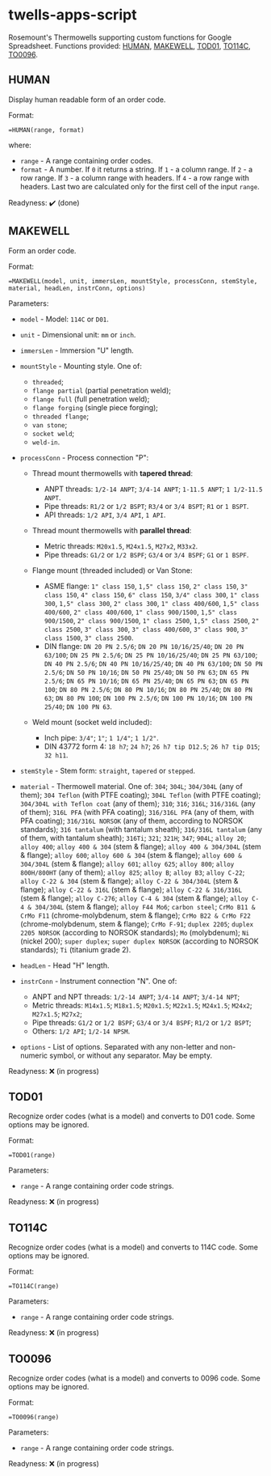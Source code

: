 # twells-apps-script
Rosemount's Thermowells supporting custom functions for Google Spreadsheet.
Functions provided: [HUMAN](#human), [MAKEWELL](#makewell), [TOD01](#tod01), [TO114C](#to114c), [TO0096](#to0096).


## HUMAN
Display human readable form of an order code.

Format:

`=HUMAN(range, format)`

where:

- `range` - A range containing order codes.
- `format` - A number. If `0` it returns a string. If `1` - a column range. If `2` - a row range.
            If `3` - a column range with headers. If `4` - a row range with headers.
			Last two are calculated only for the first cell of the input `range`.

Readyness: :heavy_check_mark: (done)


## MAKEWELL
Form an order code.

Format:

`=MAKEWELL(model, unit, immersLen, mountStyle, processConn, stemStyle, material, headLen, instrConn, options)`

Parameters:

- `model` - Model: `114C` or `D01`.

- `unit` - Dimensional unit: `mm` or `inch`.

- `immersLen` - Immersion "U" length.

- `mountStyle` - Mounting style. One of:
  - `threaded`;
  - `flange partial` (partial penetration weld);
  - `flange full` (full penetration weld);
  - `flange forging` (single piece forging);
  - `threaded flange`;
  - `van stone`;
  - `socket weld`;
  - `weld-in`.

- `processConn` - Process connection "P":
  - Thread mount thermowells with **tapered thread**:
    - ANPT threads:
      `1/2-14 ANPT`; `3/4-14 ANPT`; `1-11.5 ANPT`; `1 1/2-11.5 ANPT`.
    - Pipe threads:
      `R1/2` or `1/2 BSPT`;
      `R3/4` or `3/4 BSPT`;
      `R1` or `1 BSPT`.
    - API threads:
        `1/2 API`, `3/4 API`, `1 API`.
  - Thread mount thermowells with **parallel thread**:
    - Metric threads:
      `M20x1.5`, `M24x1.5`, `M27x2`, `M33x2`.
    - Pipe threads:
      `G1/2` or `1/2 BSPF`;
      `G3/4` or `3/4 BSPF`;
      `G1` or `1 BSPF`.

  - Flange mount (threaded included) or Van Stone:
    - ASME flange:
      `1" class 150`,
      `1,5" class 150`,
      `2" class 150`,
      `3" class 150`,
      `4" class 150`,
      `6" class 150`,
      `3/4" class 300`,
      `1" class 300`,
      `1,5" class 300`,
      `2" class 300`,
      `1" class 400/600`,
      `1,5" class 400/600`,
      `2" class 400/600`,
      `1" class 900/1500`,
      `1,5" class 900/1500`,
      `2" class 900/1500`,
      `1" class 2500`,
      `1,5" class 2500`,
      `2" class 2500`,
      `3" class 300`,
      `3" class 400/600`,
      `3" class 900`,
      `3" class 1500`,
      `3" class 2500`.
    - DIN flange:
      `DN 20 PN 2.5/6`;
      `DN 20 PN 10/16/25/40`;
      `DN 20 PN 63/100`;
      `DN 25 PN 2.5/6`;
      `DN 25 PN 10/16/25/40`;
      `DN 25 PN 63/100`;
      `DN 40 PN 2.5/6`;
      `DN 40 PN 10/16/25/40`;
      `DN 40 PN 63/100`;
      `DN 50 PN 2.5/6`;
      `DN 50 PN 10/16`;
      `DN 50 PN 25/40`;
      `DN 50 PN 63`;
      `DN 65 PN 2.5/6`;
      `DN 65 PN 10/16`;
      `DN 65 PN 25/40`;
      `DN 65 PN 63`;
      `DN 65 PN 100`;
      `DN 80 PN 2.5/6`;
      `DN 80 PN 10/16`;
      `DN 80 PN 25/40`;
      `DN 80 PN 63`;
      `DN 80 PN 100`;
      `DN 100 PN 2.5/6`;
      `DN 100 PN 10/16`;
      `DN 100 PN 25/40`;
      `DN 100 PN 63`.

  - Weld mount (socket weld included):
    - Inch pipe:
      `3/4"`; `1"`; `1 1/4"`; `1 1/2"`.
    - DIN 43772 form 4:
      `18 h7`; `24 h7`; `26 h7 tip D12.5`; `26 h7 tip D15`; `32 h11`.

- `stemStyle` - Stem form: `straight`, `tapered` or `stepped`.

- `material` - Thermowell material. One of:
  `304`;
  `304L`;
  `304/304L` (any of them);
  `304 Teflon` (with PTFE coating);
  `304L Teflon` (with PTFE coating);
  `304/304L with Teflon coat` (any of them);
  `310`;
  `316`;
  `316L`;
  `316/316L` (any of them);
  `316L PFA` (with PFA coating);
  `316/316L PFA` (any of them, with PFA coating);
  `316/316L NORSOK` (any of them, according to NORSOK standards);
  `316 tantalum` (with tantalum sheath);
  `316/316L tantalum` (any of them, with tantalum sheath);
  `316Ti`;
  `321`;
  `321H`;
  `347`;
  `904L`;
  `alloy 20`;
  `alloy 400`;
  `alloy 400 & 304` (stem & flange);
  `alloy 400 & 304/304L` (stem & flange);
  `alloy 600`;
  `alloy 600 & 304` (stem & flange);
  `alloy 600 & 304/304L` (stem & flange);
  `alloy 601`;
  `alloy 625`;
  `alloy 800`;
  `alloy 800H/800HT` (any of them);
  `alloy 825`;
  `alloy B`;
  `alloy B3`;
  `alloy C-22`;
  `alloy C-22 & 304` (stem & flange);
  `alloy C-22 & 304/304L` (stem & flange);
  `alloy C-22 & 316L` (stem & flange);
  `alloy C-22 & 316/316L` (stem & flange);
  `alloy С-276`;
  `alloy C-4 & 304` (stem & flange);
  `alloy C-4 & 304/304L` (stem & flange);
  `alloy F44 Mo6`;
  `carbon steel`;
  `CrMo B11 & CrMo F11` (chrome-molybdenum, stem & flange);
  `CrMo B22 & CrMo F22` (chrome-molybdenum, stem & flange);
  `CrMo F-91`;
  `duplex 2205`;
  `duplex 2205 NORSOK` (according to NORSOK standards);
  `Mo` (molybdenum);
  `Ni` (nickel 200);
  `super duplex`;
  `super duplex NORSOK` (according to NORSOK standards);
  `Ti` (titanium grade 2).

- `headLen` - Head "H" length.

- `instrConn` - Instrument connection "N". One of:
  - ANPT and NPT threads:
    `1/2-14 ANPT`; `3/4-14 ANPT`; `3/4-14 NPT`;
  - Metric threads:
    `M14x1.5`; `M18x1.5`; `M20x1.5`; `M22x1.5`; `M24x1.5`; `M24x2`; `M27x1.5`; `M27x2`;
  - Pipe threads:
    `G1/2` or `1/2 BSPF`; `G3/4` or `3/4 BSPF`; `R1/2` or `1/2 BSPT`;
  - Others:
    `1/2 API`; `1/2-14 NPSM`.

- `options` - List of options. Separated with any non-letter and non-numeric symbol, or without any separator. May be empty.

Readyness: :x: (in progress)


## TOD01
Recognize order codes (what is a model) and converts to D01 code. Some options may be ignored.

Format:

`=TOD01(range)`

Parameters:

- `range` - A range containing order code strings.

Readyness: :x: (in progress)


## TO114C
Recognize order codes (what is a model) and converts to 114C code. Some options may be ignored.

Format:

`=TO114C(range)`

Parameters:

- `range` - A range containing order code strings.

Readyness: :x: (in progress)


## TO0096
Recognize order codes (what is a model) and converts to 0096 code. Some options may be ignored.

Format:

`=TO0096(range)`

Parameters:

- `range` - A range containing order code strings.

Readyness: :x: (in progress)
